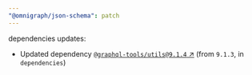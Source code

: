 ```yaml
---
"@omnigraph/json-schema": patch
---
```

dependencies updates:
  - Updated dependency [`@graphql-tools/utils@9.1.4` ↗︎](https://www.npmjs.com/package/@graphql-tools/utils/v/9.1.4) (from `9.1.3`, in `dependencies`)
